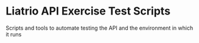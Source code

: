 # Liatrio API Exercise Test Scripts
Scripts and tools to automate testing the API and the environment in which it runs